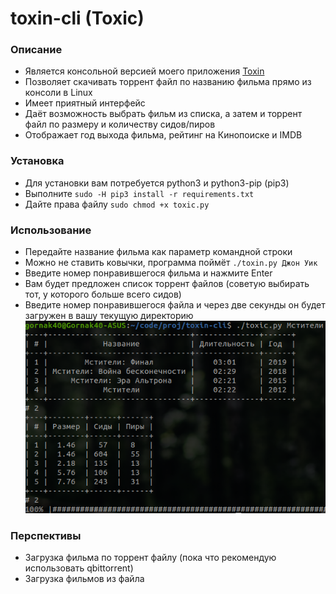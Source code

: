 # toxin-cli (Toxic)

### Описание

* Является консольной версией моего приложения [Toxin](https://github.com/Gornak40/toxin)
* Позволяет скачивать торрент файл по названию фильма прямо из консоли в Linux
* Имеет приятный интерфейс
* Даёт возможность выбрать фильм из списка, а затем и торрент файл по размеру и количеству сидов/пиров
* Отображает год выхода фильма, рейтинг на Кинопоиске и IMDB

### Установка

* Для установки вам потребуется python3 и python3-pip (pip3)
* Выполните ```sudo -H pip3 install -r requirements.txt```
* Дайте права файлу ```sudo chmod +x toxic.py```

### Использование

* Передайте название фильма как параметр командной строки
* Можно не ставить ковычки, программа поймёт ```./toxin.py Джон Уик```
* Введите номер понравившегося фильма и нажмите Enter
* Вам будет предложен список торрент файлов (советую выбирать тот, у которого больше всего сидов)
* Введите номер понравившегося файла и через две секунды он будет загружен в вашу текущую директорию
![example](https://github.com/Gornak40/toxin-cli/blob/master/examples/example.png)

### Перспективы

* Загрузка фильма по торрент файлу (пока что рекомендую использовать qbittorrent)
* Загрузка фильмов из файла
